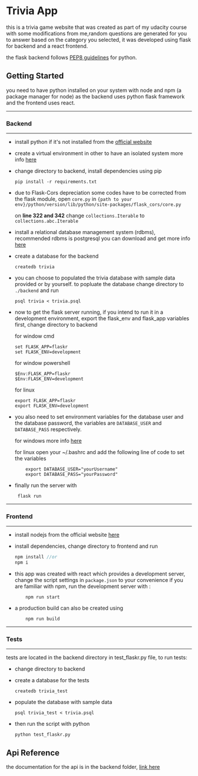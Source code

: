 # Trivia App

this is a trivia game website that was created as part of my udacity course with some modifications from me,random questions are generated for you to answer based on the category you selected, it was developed using flask for backend and a react frontend.

the flask backend follows [PEP8 guidelines](https://peps.python.org/pep-0008/) for python.


## **Getting Started**

you need to have python installed on your system with node and npm (a package manager for node) as the backend uses python flask framework and the frontend uses react.


---
### Backend
---
- install python if it's not installed from the [official website](https://docs.python.org/3/using/unix.html#getting-and-installing-the-latest-version-of-python)

- create a virtual environment in other to have an isolated system more info [here](https://docs.python.org/3/library/venv.html#:~:text=A%20virtual%20environment%20is%20a,part%20of%20your%20operating%20system.)

- change directory to backend, install dependencies using pip
    ```
    pip install -r requirements.txt
    ```

- due to Flask-Cors depreciation some codes have to be corrected from the flask module, open ```core.py``` in ```{path to your env}/python/version/lib/python/site-packages/flask_cors/core.py```

    on **line 322 and 342** change ```collections.Iterable``` to ```collections.abc.Iterable```

- install a relational database management system (rdbms), recommended rdbms is postgresql you can download and get more info [here](https://www.postgresql.org/download/)

- create a database for the backend

    ```
    createdb trivia
    ```

- you can choose to populated the trivia database with sample data provided or by yourself.
to popluate the database change directory to ```./backend``` and run
    ```
    psql trivia < trivia.psql
    ```

- now to get the flask server running, if you intend to run it in a development environment, export the flask_env and flask_app variables first, change directory to backend

    for window cmd
    ```
    set FLASK_APP=flaskr
    set FLASK_ENV=development
    ```
    for window powershell
    ```
    $Env:FLASK_APP=flaskr
    $Env:FLASK_ENV=development
    ```
    for linux
    ```
    export FLASK_APP=flaskr
    export FLASK_ENV=development
    ```
- you also need to set environment variables for the database user and the database password, the variables are ```DATABASE_USER``` and ```DATABASE_PASS``` respectively.

    for windows more info [here](https://docs.oracle.com/en/database/oracle/machine-learning/oml4r/1.5.1/oread/creating-and-modifying-environment-variables-on-windows.html)

    for linux open your ~/.bashrc and add the following line of code to set the variables

    ```
        export DATABASE_USER="yourUsername" 
        export DATABASE_PASS="yourPassword"
    ```
- finally run the server with

   ```
    flask run
   ```

---
### Frontend
---

- install nodejs from the official website [here](https://nodejs.dev/) 

- install dependencies, change directory to frontend and run

    ```javascript
    npm install //or
    npm i 
    ```

- this app was created with react which provides a development server, change the script settings in ```package.json``` to your convenience if you are familiar with npm, run the development server with : 

    ```
        npm run start
    ```

- a production build can also be created using

    ```
        npm run build
    ```

---
### Tests

---

tests are located in the backend directory in test_flaskr.py file, to run tests: 
- change directory to backend

- create a database for the tests
    ```
    createdb trivia_test
    ```

- populate the database with sample data 
    ```
    psql trivia_test < trivia.psql
    ```

- then run the script with python
    ```
    python test_flaskr.py
    ```


## Api Reference

the documentation for the api is in the backend folder, [link here](./backend/APIDOC.md)











